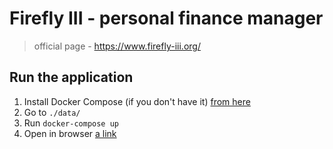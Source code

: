 # Firefly III - personal finance manager

> official page - https://www.firefly-iii.org/

## Run the application

1. Install Docker Compose (if you don't have it) [from here](https://docs.docker.com/compose/install/)
2. Go to `./data/`
3. Run `docker-compose up`
4. Open in browser [a link](http://localhost:80)